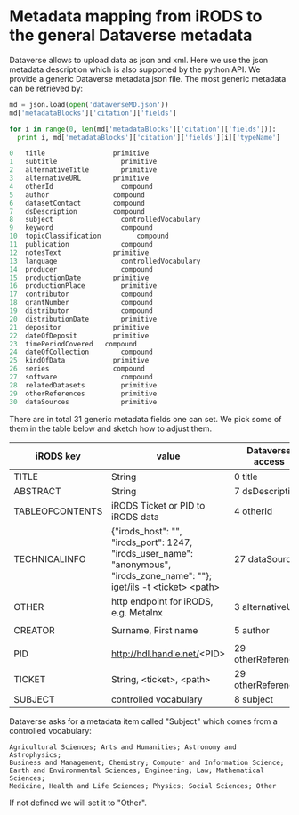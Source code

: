 # Metadata mapping from iRODS to the general Dataverse metadata

Dataverse allows to upload data as json and xml. Here we use the json metadata description which is also supported by the python API.
We provide a generic Dataverse metadata json file. The most generic metadata can be retrieved by:

```py 
md = json.load(open('dataverseMD.json'))
md['metadataBlocks']['citation']['fields']

for i in range(0, len(md['metadataBlocks']['citation']['fields'])):
  print i, md['metadataBlocks']['citation']['fields'][i]['typeName']

0 	title 		          primitive
1 	subtitle 		        primitive
2 	alternativeTitle 		primitive
3 	alternativeURL 		  primitive
4 	otherId 		        compound
5 	author 		          compound
6 	datasetContact 		  compound
7 	dsDescription 		  compound
8 	subject 		        controlledVocabulary
9 	keyword 		        compound
10 	topicClassification 		compound
11 	publication 		    compound
12 	notesText 		      primitive
13 	language 		        controlledVocabulary
14 	producer 		        compound
15 	productionDate 		  primitive
16 	productionPlace 		primitive
17 	contributor 		    compound
18 	grantNumber 		    compound
19 	distributor 		    compound
20 	distributionDate 		primitive
21 	depositor 		      primitive
22 	dateOfDeposit 		  primitive
23 	timePeriodCovered   compound
24 	dateOfCollection 		compound
25 	kindOfData 		      primitive
26 	series 		          compound
27 	software 		        compound
28 	relatedDatasets 		primitive
29 	otherReferences 		primitive
30 	dataSources 		    primitive
```
There are in total 31 generic metadata fields one can set. We pick some of them in the table below and sketch how to adjust them.

iRODS key | value | Dataverse access 
------|--------------|-----
TITLE | String | 0  title
ABSTRACT  | String  | 7   dsDescription
TABLEOFCONTENTS |iRODS Ticket or PID to iRODS data |  4 	otherId
TECHNICALINFO |{"irods_host": "", "irods_port": 1247, "irods_user_name": "anonymous", "irods_zone_name": ""}; iget/ils -t \<ticket\> \<path\>|27 	dataSources
OTHER | http endpoint for iRODS, e.g. Metalnx | 3 alternativeURL
  | |
CREATOR | Surname, First name  | 5 	author
  | |
PID | http://hdl.handle.net/<PID\> | 29 	otherReferences
TICKET  |  String, \<ticket\>, \<path\> | 29 	otherReferences
SUBJECT | controlled vocabulary | 8 	subject

Dataverse asks for a metadata item called "Subject" which comes from a controlled vocabulary:
```
Agricultural Sciences; Arts and Humanities; Astronomy and Astrophysics; 
Business and Management; Chemistry; Computer and Information Science; 
Earth and Environmental Sciences; Engineering; Law; Mathematical Sciences; 
Medicine, Health and Life Sciences; Physics; Social Sciences; Other
```
If not defined we will set it to "Other".

